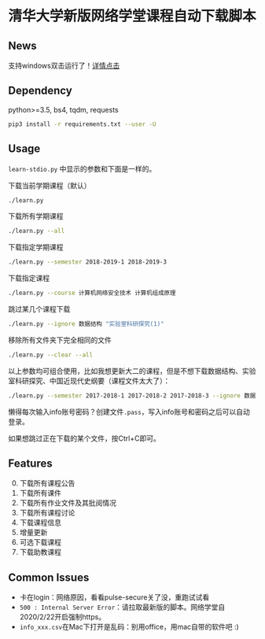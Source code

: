 # 清华大学新版网络学堂课程自动下载脚本

## News

支持windows双击运行了！[详情点击](https://github.com/Trinkle23897/learn2018-autodown/releases)

## Dependency

python>=3.5, bs4, tqdm, requests

```bash
pip3 install -r requirements.txt --user -U
```

## Usage

`learn-stdio.py` 中显示的参数和下面是一样的。

下载当前学期课程（默认）
```bash
./learn.py
```
下载所有学期课程
```bash
./learn.py --all
```
下载指定学期课程
```bash
./learn.py --semester 2018-2019-1 2018-2019-3
```
下载指定课程
```bash
./learn.py --course 计算机网络安全技术 计算机组成原理
```
跳过某几个课程下载
```bash
./learn.py --ignore 数据结构 "实验室科研探究(1)"
```
移除所有文件夹下完全相同的文件
```bash
./learn.py --clear --all
```
以上参数均可组合使用，比如我想更新大二的课程，但是不想下载数据结构、实验室科研探究、中国近现代史纲要（课程文件太大了）：

```bash
./learn.py --semester 2017-2018-1 2017-2018-2 2017-2018-3 --ignore 数据结构 "实验室科研探究(2)" 中国近现代史纲要
```

懒得每次输入info账号密码？创建文件`.pass`，写入info账号和密码之后可以自动登录。

如果想跳过正在下载的某个文件，按Ctrl+C即可。

## Features

0. 下载所有课程公告
1. 下载所有课件
2. 下载所有作业文件及其批阅情况
3. 下载所有课程讨论
4. 下载课程信息
5. 增量更新
6. 可选下载课程
7. 下载助教课程

## Common Issues

- 卡在login：网络原因，看看pulse-secure关了没，重跑试试看
- `500 : Internal Server Error`：请拉取最新版的脚本。网络学堂自2020/2/22开启强制https。
- `info_xxx.csv`在Mac下打开是乱码：别用office，用mac自带的软件吧 :)
